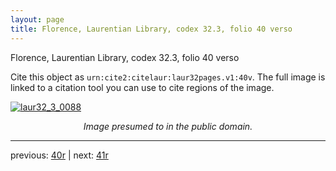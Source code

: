 ```yaml
---
layout: page
title: Florence, Laurentian Library, codex 32.3, folio 40 verso
---
```


Florence, Laurentian Library, codex 32.3, folio 40 verso

Cite this object as `urn:cite2:citelaur:laur32pages.v1:40v`.  The full image is linked to a citation tool you can use to cite regions of the image.

[![laur32_3_0088](http://www.homermultitext.org/iipsrv?IIIF=/project/homer/pyramidal/deepzoom/citelaur/laur32imgs/v1/laur32_3_0088.tif/full/800,/0/default.jpg)](http://www.homermultitext.org/ict2/?urn=urn:cite2:citelaur:laur32imgs.v1:laur32_3_0088) 

<p style="text-align: center; font-style: italic;">Image presumed to in the public domain.</p>

---

previous: [40r](../40r/) | next: [41r](../41r/)